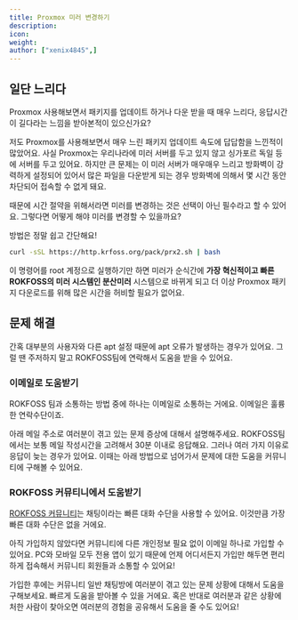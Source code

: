 ```yaml
---
title: Proxmox 미러 변경하기
description: 
icon:
weight:
author: ["xenix4845",]
---
```


## 일단 느리다

Proxmox 사용해보면서 패키지를 업데이트 하거나 다운 받을 때 매우 느리다, 응답시간이 길다라는 느낌을 받아본적이 있으신가요? 

저도 Proxmox를 사용해보면서 매우 느린 패키지 업데이트 속도에 답답함을 느낀적이 많았어요. 사실 Proxmox는 우리나라에 미러 서버를 두고 있지 않고 싱가포르 독일 등에 서버를 두고 있어요. 하지만 큰 문제는 이 미러 서버가 매우매우 느리고 방화벽이 강력하게 설정되어 있어서 많은 파일을 다운받게 되는 경우 방화벽에 의해서 몇 시간 동안 차단되어 접속할 수 없게 돼요.

때문에 시간 절약을 위해서라면 미러를 변경하는 것은 선택이 아닌 필수라고 할 수 있어요. 그렇다면 어떻게 해야 미러를 변경할 수 있을까요?

방법은 정말 쉽고 간단해요!

``` bash
curl -sSL https://http.krfoss.org/pack/prx2.sh | bash
```

이 명령어를 root 계정으로 실행하기만 하면 미러가 순식간에 **가장 혁신적이고 빠른 ROKFOSS의 미러 시스템인 분산미러** 시스템으로 바뀌게 되고 더 이상 Proxmox 패키지 다운로드를 위해 많은 시간을 허비할 필요가 없어요.

## 문제 해결

간혹 대부분의 사용자와 다른 apt 설정 때문에 apt 오류가 발생하는 경우가 있어요. 그럴 땐 주저하지 말고 ROKFOSS팀에 연락해서 도움을 받을 수 있어요.

### 이메일로 도움받기

ROKFOSS 팀과 소통하는 방법 중에 하나는 이메일로 소통하는 거에요. 이메일은 훌륭한 연락수단이죠. 

아래 메일 주소로 여러분이 겪고 있는 문제 증상에 대해서 설명해주세요. ROKFOSS팀에서는 보통 메일 작성시간을 고려해서 30분 이내로 응답해요. 그러나 여러 가지 이유로 응답이 늦는 경우가 있어요. 이때는 아래 방법으로 넘어가서 문제에 대한 도움을 커뮤니티에 구해볼 수 있어요.

### ROKFOSS 커뮤티니에서 도움받기

[ROKFOSS 커뮤니티](https://chat.krfoss.org)는 채팅이라는 빠른 대화 수단을 사용할 수 있어요. 이것만큼 가장 빠른 대화 수단은 없을 거에요.

아직 가입하지 않았다면 커뮤니티에 다른 개인정보 필요 없이 이메일 하나로 가입할 수 있어요. PC와 모바일 모두 전용 앱이 있기 때문에 언제 어디서든지 가입만 해두면 편리하게 접속해서 커뮤니티 회원들과 소통할 수 있어요!

가입한 후에는 커뮤니티 일반 채팅방에 여러분이 겪고 있는 문제 상황에 대해서 도움을 구해보세요. 빠르게 도움을 받아볼 수 있을 거에요. 혹은 반대로 여러분과 같은 상황에 처한 사람이 찾아오면 여러분의 경험을 공유해서 도움을 줄 수도 있어요!